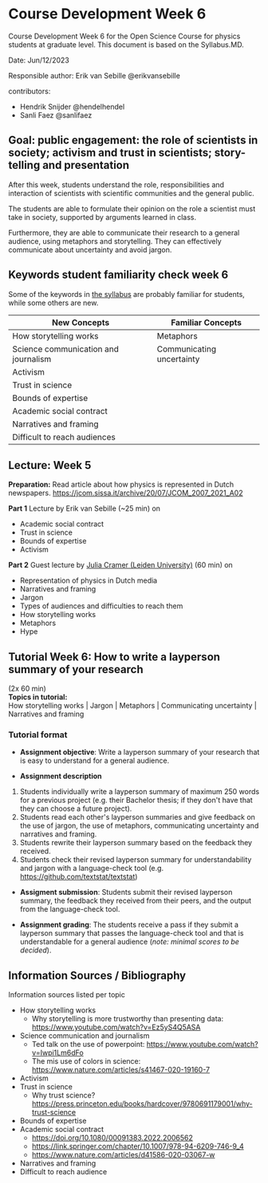 # Course Development Week 6
Course Development Week 6 for the Open Science Course for physics students at graduate level. This document is based on the Syllabus.MD.

Date: Jun/12/2023

Responsible author: Erik van Sebille @erikvansebille

contributors: 
- Hendrik Snijder @hendelhendel
- Sanli Faez @sanlifaez


## Goal: public engagement: the role of scientists in society; activism and trust in scientists; story-telling and presentation
After this week, students understand the role, responsibilities and interaction of scientists with scientific communities and the general public. 

The students are able to formulate their opinion on the role a scientist must take in society, supported by arguments learned in class. 

Furthermore, they are able to communicate their research to a general audience, using metaphors and storytelling. They can effectively communicate about uncertainty and avoid jargon.

## Keywords student familiarity check week 6
Some of the keywords in [the syllabus](https://github.com/SanliFaez/OS4Physicists/blob/main/Syllabus_202x.md#week-5-public-engagement-story-telling-and-presentation-activism-and-trust-in-scientists) are probably familiar for students, while some others are new.

|**New Concepts**|**Familiar Concepts**|
|----------------|---------------|
|How storytelling works|Metaphors|
|Science communication and journalism|Communicating uncertainty|
|Activism||
|Trust in science||
|Bounds of expertise||
|Academic social contract||
|Narratives and framing||
|Difficult to reach audiences||


## Lecture: Week 5

**Preparation:** Read article about how physics is represented in Dutch newspapers. https://jcom.sissa.it/archive/20/07/JCOM_2007_2021_A02

**Part 1** Lecture by Erik van Sebille (~25 min) on
- Academic social contract
- Trust in science
- Bounds of expertise
- Activism

**Part 2** Guest lecture by [Julia Cramer (Leiden University)](https://www.universiteitleiden.nl/en/staffmembers/julia-cramer#tab-1) (60 min) on
- Representation of physics in Dutch media
- Narratives and framing
- Jargon
- Types of audiences and difficulties to reach them
- How storytelling works
- Metaphors
- Hype


## Tutorial Week 6: How to write a layperson summary of your research
(2x 60 min)
\
**Topics in tutorial:**\
How storytelling works | Jargon | Metaphors | Communicating uncertainty | Narratives and framing

### Tutorial format
+ **Assignment objective**: Write a layperson summary of your research that is easy to understand for a general audience.

+ **Assignment description**
1. Students individually write a layperson summary of maximum 250 words for a previous project (e.g. their Bachelor thesis; if they don't have that they can choose a future project). 
2. Students read each other's layperson summaries and give feedback on the use of jargon, the use of metaphors, communicating uncertainty and narratives and framing.
3. Students rewrite their layperson summary based on the feedback they received.
4. Students check their revised layperson summary for understandability and jargon with a language-check tool (e.g. https://github.com/textstat/textstat)

+ **Assigment submission**: Students submit their revised layperson summary, the feedback they received from their peers, and the output from the language-check tool.

+ **Assignment grading**: The students receive a pass if they submit a layperson summary that passes the language-check tool and that is understandable for a general audience (_note: minimal scores to be decided_).

## Information Sources / Bibliography
Information sources listed per topic
+ How storytelling works
  + Why storytelling is more trustworthy than presenting data: https://www.youtube.com/watch?v=Ez5yS4Q5ASA 
+ Science communication and journalism
  + Ted talk on the use of powerpoint: https://www.youtube.com/watch?v=Iwpi1Lm6dFo
  + The mis use of colors in science: https://www.nature.com/articles/s41467-020-19160-7 
+ Activism
+ Trust in science
  + Why trust science? https://press.princeton.edu/books/hardcover/9780691179001/why-trust-science
+ Bounds of expertise
+ Academic social contract 
  + https://doi.org/10.1080/00091383.2022.2006562 
  + https://link.springer.com/chapter/10.1007/978-94-6209-746-9_4 
  + https://www.nature.com/articles/d41586-020-03067-w 
+ Narratives and framing
+ Difficult to reach audience

